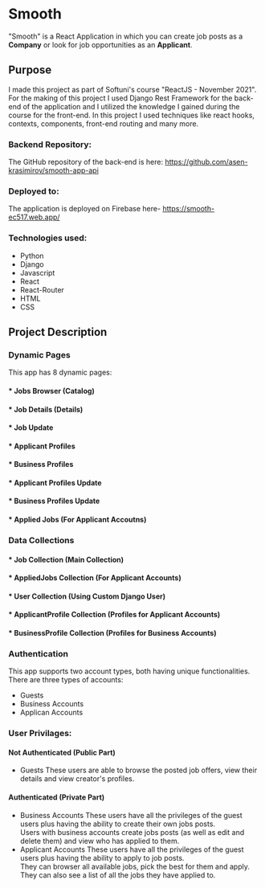 # Smooth
"Smooth" is a React Application in which you can create job posts as a <b>Company</b> or look for job opportunities as an <b>Applicant</b>.

## Purpose
I made this project as part of Softuni's course "ReactJS - November 2021". For the making of this project I used Django Rest Framework for the back-end of the application and I utilized the knowledge I gained during the course for the front-end. In this project I used techniques like react hooks, contexts, components, front-end routing and many more.

### Backend Repository:
The GitHub repository of the back-end is here: https://github.com/asen-krasimirov/smooth-app-api

### Deployed to:
The application is deployed on Firebase here- https://smooth-ec517.web.app/

### Technologies used:
* Python 
* Django
* Javascript
* React
* React-Router
* HTML
* CSS

## Project Description
### Dynamic Pages
This app has 8 dynamic pages:
#### * Jobs Browser (Catalog)
#### * Job Details (Details)
#### * Job Update
#### * Applicant Profiles
#### * Business Profiles
#### * Applicant Profiles Update
#### * Business Profiles Update
#### * Applied Jobs (For Applicant Accoutns)

### Data Collections
#### * Job Collection (Main Collection)
#### * AppliedJobs Collection (For Applicant Accounts)
#### * User Collection (Using Custom Django User)
#### * ApplicantProfile Collection (Profiles for Applicant Accounts)
#### * BusinessProfile Collection (Profiles for Business Accounts)

### Authentication
This app supports two account types, both having unique functionalities.
There are three types of accounts:
* Guests
* Business Accounts
* Applican Accounts

### User Privilages:
#### Not Authenticated (Public Part)
* Guests
These users are able to browse the posted job offers, view their details and view creator's profiles.
#### Authenticated (Private Part)
* Business Accounts
These users have all the privileges of the guest users plus having the ability to create their own jobs posts.<br>
Users with business accounts create jobs posts (as well as edit and delete them) and view who has applied to them.
* Applicant Accounts
These users have all the privileges of the guest users plus having the ability to apply to job posts.<br>
They can browser all available jobs, pick the best for them and apply. They can also see a list of all the jobs they have applied to.
